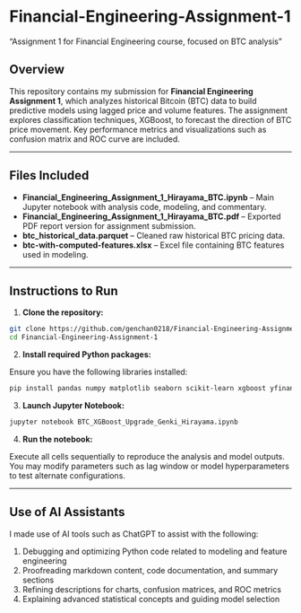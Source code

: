 # Financial-Engineering-Assignment-1  
“Assignment 1 for Financial Engineering course, focused on BTC analysis”

## Overview

This repository contains my submission for **Financial Engineering Assignment 1**, which analyzes historical Bitcoin (BTC) data to build predictive models using lagged price and volume features. The assignment explores classification techniques, XGBoost, to forecast the direction of BTC price movement. Key performance metrics and visualizations such as confusion matrix and ROC curve are included.

---

## Files Included


- **Financial_Engineering_Assignment_1_Hirayama_BTC.ipynb** – Main Jupyter notebook with analysis code, modeling, and commentary.
- **Financial_Engineering_Assignment_1_Hirayama_BTC.pdf** – Exported PDF report version for assignment submission.
- **btc_historical_data.parquet** – Cleaned raw historical BTC pricing data.
- **btc-with-computed-features.xlsx** – Excel file containing BTC features used in modeling.

---

## Instructions to Run

1. **Clone the repository:**

```bash
git clone https://github.com/genchan0218/Financial-Engineering-Assignment-1.git
cd Financial-Engineering-Assignment-1
```

2. **Install required Python packages:**

Ensure you have the following libraries installed:

```bash
pip install pandas numpy matplotlib seaborn scikit-learn xgboost yfinance polars
```

3. **Launch Jupyter Notebook:**

```bash
jupyter notebook BTC_XGBoost_Upgrade_Genki_Hirayama.ipynb
```

4. **Run the notebook:**

Execute all cells sequentially to reproduce the analysis and model outputs. You may modify parameters such as lag window or model hyperparameters to test alternate configurations.

---

## Use of AI Assistants

I made use of AI tools such as ChatGPT to assist with the following:
1. Debugging and optimizing Python code related to modeling and feature engineering  
2. Proofreading markdown content, code documentation, and summary sections  
3. Refining descriptions for charts, confusion matrices, and ROC metrics  
4. Explaining advanced statistical concepts and guiding model selection

